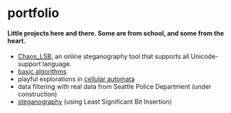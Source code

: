 # portfolio

#### Little projects here and there. Some are from school, and some from the heart.

* [Chaos_LSB](https://github.com/FifthEpoch/Chaos_LSB), an online steganography tool that supports all Unicode-support language.
* [basic algorithms](https://github.com/FifthEpoch/portfolio/tree/master/Algo.%20%26%20Data%20Struc.%20-%20Java)
* playful explorations in [cellular automata](https://github.com/FifthEpoch/portfolio/tree/master/Sketches%20-%20Processing/Game%20of%20Life%20Variations)
* data filtering with real data from Seattle Police Department (under construction)
* [steganography](https://github.com/FifthEpoch/portfolio/tree/master/Image%20Processing%20-%20Java) (using Least Significant Bit Insertion)
